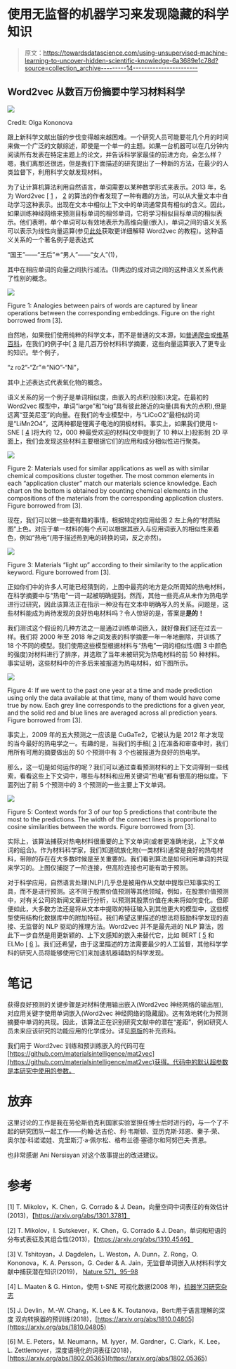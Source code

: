 # 使用无监督的机器学习来发现隐藏的科学知识

> 原文：<https://towardsdatascience.com/using-unsupervised-machine-learning-to-uncover-hidden-scientific-knowledge-6a3689e1c78d?source=collection_archive---------14----------------------->

## Word2vec 从数百万份摘要中学习材料科学

![](img/7ee6a8d40d4a7ded8f46a9afaf068ea3.png)

Credit: Olga Kononova

跟上新科学文献出版的步伐变得越来越困难。一个研究人员可能要花几个月的时间来做一个广泛的文献综述，即使是一个单一的主题。如果一台机器可以在几分钟内阅读所有发表在特定主题上的论文，并告诉科学家最佳的前进方向，会怎么样？嗯，我们离那还很远，但是我们下面描述的研究提出了一种新的方法，在最少的人类监督下，利用科学文献发现材料。

为了让计算机算法利用自然语言，单词需要以某种数学形式来表示。2013 年，名为 Word2vec [ [1](https://arxiv.org/abs/1301.3781) ， [2](https://arxiv.org/abs/1310.4546) 的算法的作者发现了一种有趣的方法，可以从大量文本中自动学习这种表示。出现在文本中相似上下文中的单词通常具有相似的含义。因此，如果训练神经网络来预测目标单词的相邻单词，它将学习相似目标单词的相似表示。他们表明，单个单词可以有效地表示为高维向量(嵌入)，单词之间的语义关系可以表示为线性向量运算(参见[此处](http://mccormickml.com/2016/04/19/word2vec-tutorial-the-skip-gram-model/)获取更详细解释 Word2vec 的教程)。这种语义关系的一个著名例子是表达式

“国王”——“王后”≘“男人”——“女人”(1)，

其中在相应单词的向量之间执行减法。(1)两边的成对词之间的这种语义关系代表了性别的概念。

![](img/4910a845b6f218faca81f8365730c68c.png)

Figure 1: Analogies between pairs of words are captured by linear operations between the corresponding embeddings. Figure on the right borrowed from [3].

自然地，如果我们使用纯粹的科学文本，而不是普通的文本源，如[普通爬虫](http://commoncrawl.org/)或[维基百科](https://en.wikipedia.org/wiki/Wikipedia:Database_download)，在我们的例子中[ [3](https://www.nature.com/articles/s41586-019-1335-8) 是几百万份材料科学摘要，这些向量运算嵌入了更专业的知识。举个例子，

“z ro2”-“Zr”≘“NiO”-“Ni”，

其中上述表达式代表氧化物的概念。

语义关系的另一个例子是单词相似度，由嵌入的点积(投影)决定。在最初的 Word2vec 模型中，单词“large”和“big”具有彼此接近的向量(具有大的点积),但是远离“亚美尼亚”的向量。在我们的专业模型中，与“LiCoO2”最相似的词是“LiMn2O4”，这两种都是锂离子电池的阴极材料。事实上，如果我们使用 t-SNE [ [4](http://www.jmlr.org/papers/volume9/vandermaaten08a/vandermaaten08a.pdf) ]将大约 12，000 种最受欢迎的材料(文中提到了 10 种以上)投影到 2D 平面上，我们会发现这些材料主要根据它们的应用和成分相似性进行聚类。

![](img/bb819cb7e94f142c4df409e6c89a663e.png)

Figure 2: Materials used for similar applications as well as with similar chemical compositions cluster together. The most common elements in each “application cluster” match our materials science knowledge. Each chart on the bottom is obtained by counting chemical elements in the compositions of the materials from the corresponding application clusters. Figure borrowed from [3].

现在，我们可以做一些更有趣的事情，根据特定的应用给图 2 左上角的“材质贴图”上色。对应于单一材料的每个点可以根据其嵌入与应用词嵌入的相似性来着色，例如“热电”(用于描述热到电的转换的词，反之亦然)。

![](img/b4958113cdc1c9aa3fdb1464238b228b.png)

Figure 3: Materials “light up” according to their similarity to the application keyword. Figure borrowed from [3].

正如你们中的许多人可能已经猜到的，上图中最亮的地方是众所周知的热电材料，在科学摘要中与“热电”一词一起被明确提到。然而，其他一些亮点从未作为热电学进行过研究，因此该算法正在指示一种没有在文本中明确写入的关系。问题是，这些材料能成为尚待发现的良好热电材料吗？令人惊讶的是，答案是**是的！**

我们测试这个假设的几种方法之一是通过训练单词嵌入，就好像我们还在过去一样。我们将 2000 年至 2018 年之间发表的科学摘要一年一年地删除，并训练了 18 个不同的模型。我们使用这些模型根据材料与“热电”一词的相似性(图 3 中颜色的强度)对材料进行了排序，并选取了当年未被研究为热电材料的前 50 种材料。事实证明，这些材料中的许多后来被报道为热电材料，如下图所示。

![](img/786734aaa8f42fed50d5570739bf7ab9.png)

Figure 4: If we went to the past one year at a time and made prediction using only the data available at that time, many of them would have come true by now. Each grey line corresponds to the predictions for a given year, and the solid red and blue lines are averaged across all prediction years. Figure borrowed from [3].

事实上，2009 年的五大预测之一应该是 CuGaTe2，它被认为是 2012 年才发现的当今最好的热电学之一。有趣的是，当我们的手稿[ [3](https://www.nature.com/articles/s41586-019-1335-8) ]在准备和审查中时，我们用所有可用的摘要做出的 50 个预测中有 3 个也被报道为良好的热电学。

那么，这一切是如何运作的呢？我们可以通过查看预测材料的上下文词得到一些线索，看看这些上下文词中，哪些与材料和应用关键词“热电”都有很高的相似度。下面列出了前 5 个预测中的 3 个预测的一些主要上下文单词。

![](img/2ba1d4004f7c522db8de45e537d66414.png)

Figure 5: Context words for 3 of our top 5 predictions that contribute the most to the predictions. The width of the connect lines is proportional to cosine similarities between the words. Figure borrowed from [3].

实际上，该算法捕获对热电材料很重要的上下文单词(或者更准确地说，上下文单词的组合)。作为材料科学家，我们知道硫族化物(一类材料)通常是良好的热电材料，带隙的存在在大多数时候是至关重要的。我们看到算法是如何利用单词的共现来学习的。上图仅捕捉了一阶连接，但高阶连接也可能有助于预测。

对于科学应用，自然语言处理(NLP)几乎总是被用作从文献中提取已知事实的工具，而不是进行预测。这不同于股票价值预测等其他领域，例如，在股票价值预测中，对有关公司的新闻文章进行分析，以预测其股票价值在未来将如何变化。但即便如此，大多数方法还是将从文本中提取的特征输入到其他更大的模型中，这些模型使用结构化数据库中的附加特征。我们希望这里描述的想法将鼓励科学发现的直接、无监督的 NLP 驱动的推理方法。Word2vec 并不是最先进的 NLP 算法，因此下一步自然是用更新颖的、上下文感知的嵌入来替代它，比如 BERT [ [5](https://arxiv.org/abs/1810.04805) 和 ELMo [ [6](https://arxiv.org/abs/1802.05365) ]。我们还希望，由于这里描述的方法需要最少的人工监督，其他科学学科的研究人员将能够使用它们来加速机器辅助的科学发现。

# 笔记

获得良好预测的关键步骤是对材料使用输出嵌入(Word2vec 神经网络的输出层),对应用关键字使用单词嵌入(Word2vec 神经网络的隐藏层)。这有效地转化为预测摘要中单词的共现。因此，该算法正在识别研究文献中的潜在“差距”，例如研究人员未来应该研究的功能应用的化学成分。详见[原版](https://www.nature.com/articles/s41586-019-1335-8)的补充资料。

我们用于 Word2vec 训练和预训练嵌入的代码可在[https://github.com/materialsintelligence/mat2vec](https://github.com/materialsintelligence/mat2vec)获得。代码中的默认超参数是本研究中使用的参数。

# 放弃

这里讨论的工作是我在劳伦斯伯克利国家实验室担任博士后时进行的，与一个了不起的研究团队一起工作——约翰·达吉伦、利·韦斯顿、亚历克斯·邓恩、秦子·荣、奥尔加·科诺诺娃、克里斯汀·a·佩尔松、格布兰德·塞德尔和阿努巴夫·贾恩。

也非常感谢 Ani Nersisyan 对这个故事提出的改进建议。

# 参考

[1] T. Mikolov，K. Chen，G. Corrado & J. Dean，向量空间中词表征的有效估计(2013)，【https://arxiv.org/abs/1301.3781】

[2] T. Mikolov，I. Sutskever，K. Chen，G. Corrado & J. Dean，单词和短语的分布式表征及其组合性(2013)，【https://arxiv.org/abs/1310.4546】

[3] V. Tshitoyan，J. Dagdelen，L. Weston，A. Dunn，Z. Rong，O. Kononova，K. A. Persson，G. Ceder & A. Jain，无监督单词嵌入从材料科学文献中捕获潜在知识(2019)， [Nature 571，95–98](https://www.nature.com/articles/s41586-019-1335-8)

[4] L. Maaten & G. Hinton，使用 t-SNE 可视化数据(2008 年)，[机器学习研究杂志](http://www.jmlr.org/papers/volume9/vandermaaten08a/vandermaaten08a.pdf)

[5] J. Devlin，M.-W. Chang，K. Lee & K. Toutanova，Bert:用于语言理解的深度
双向转换器的预训练(2018)，[https://arxiv.org/abs/1810.04805](https://arxiv.org/abs/1810.04805)

[6] M. E. Peters，M. Neumann，M. Iyyer，M. Gardner，C. Clark，K. Lee，L. Zettlemoyer，深度语境化的词表征(2018)，[https://arxiv.org/abs/1802.05365](https://arxiv.org/abs/1802.05365)
